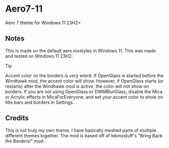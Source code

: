 # Aero7-11
Aero 7 theme for Windows 11 23H2+

## Notes
This is made on the default aero.msstyles in Windows 11. This was made and tested on Windows 11 23H2.
>[!TIP]
>Accent color on the borders is very wierd. If OpenGlass is started before the Windhawk mod, the accent color will show. However, if OpenGlass starts (or restarts) after the Windhawk mod is active, the color will not show on borders.
>If you are not using OpenGlass or DWMBlurGlass, disable the Mica or Acrylic effects in MicaForEveryone, and set your accent color to show on title bars and borders in Settings.


## Credits
This is not truly my own theme, I have basically meshed parts of multiple different themes together. The mod is based off of teknixstuff's "Bring Back the Borders!" mod.
